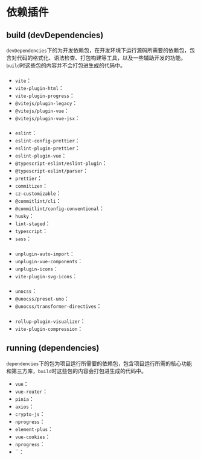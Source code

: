 # 依赖插件

## build (devDependencies)

`devDependencies`下的为开发依赖包，在开发环境下运行源码所需要的依赖包，包含对代码的格式化、语法检查、打包构建等工具，以及一些辅助开发的功能。`build`时这些包的内容并不会打包进生成的代码中。

####

-   `vite`：
-   `vite-plugin-html`：
-   `vite-plugin-progress`：
-   `@vitejs/plugin-legacy`：
-   `@vitejs/plugin-vue`：
-   `@vitejs/plugin-vue-jsx`：

####

-   `eslint`：
-   `eslint-config-prettier`：
-   `eslint-plugin-prettier`：
-   `eslint-plugin-vue`：
-   `@typescript-eslint/eslint-plugin`：
-   `@typescript-eslint/parser`：
-   `prettier`：
-   `commitizen`：
-   `cz-customizable`：
-   `@commitlint/cli`：
-   `@commitlint/config-conventional`：
-   `husky`：
-   `lint-staged`：
-   `typescript`：
-   `sass`：

####

-   `unplugin-auto-import`：
-   `unplugin-vue-components`：
-   `unplugin-icons`：
-   `vite-plugin-svg-icons`：

####

-   `unocss`：
-   `@unocss/preset-uno`：
-   `@unocss/transformer-directives`：

####

-   `rollup-plugin-visualizer`：
-   `vite-plugin-compression`：

## running (dependencies)

`dependencies`下的包为项目运行所需要的依赖包，包含项目运行所需的核心功能和第三方库，`build`时这些包的内容会打包进生成的代码中。

-   `vue`：
-   `vue-router`：
-   `pinia`：
-   `axios`：
-   `crypto-js`：
-   `nprogress`：
-   `element-plus`：
-   `vue-cookies`：
-   `nprogress`：
-   ``：
